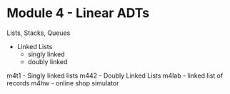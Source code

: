 # Module 4 - Linear ADTs

Lists, Stacks, Queues

- Linked Lists
	- singly linked
	- doubly linked

m4t1 - Singly linked lists
m442 - Doubly Linked Lists
m4lab - linked list of records
m4hw  - online shop simulator
